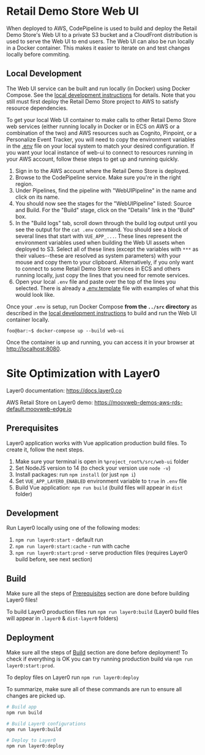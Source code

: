 # Retail Demo Store Web UI

When deployed to AWS, CodePipeline is used to build and deploy the Retail Demo Store's Web UI to a private S3 bucket and a CloudFront distribution is used to serve the Web UI to end users. The Web UI can also be run locally in a Docker container. This makes it easier to iterate on and test changes locally before commiting.

## Local Development

The Web UI service can be built and run locally (in Docker) using Docker Compose. See the [local development instructions](../) for details. Note that you still must first deploy the Retail Demo Store project to AWS to satisfy resource dependencies.

To get your local Web UI container to make calls to other Retail Demo Store web services (either running locally in Docker or in ECS on AWS or a combination of the two) and AWS resources such as Cognito, Pinpoint, or a Personalize Event Tracker, you will need to copy the environment variables in the [.env](./env) file on your local system to match your desired configuration. If you want your local instance of web-ui to connect to resources running in your AWS account, follow these steps to get up and running quickly.

1. Sign in to the AWS account where the Retail Demo Store is deployed.
2. Browse to the CodePipeline service. Make sure you're in the right region.
3. Under Pipelines, find the pipeline with "WebUIPipeline" in the name and click on its name.
4. You should now see the stages for the "WebUIPipeline" listed: Source and Build. For the "Build" stage, click on the "Details" link in the "Build" box.
5. In the "Build logs" tab, scroll down through the build log output until you see the output for the `cat .env` command. You should see a block of several lines that start with `VUE_APP_...`. These lines represent the environment variables used when building the Web UI assets when deployed to S3. Select all of these lines (except the variables with `***` as their values--these are resolved as system parameters) with your mouse and copy them to your clipboard. Alternatively, if you only want to connect to some Retail Demo Store services in ECS and others running locally, just copy the lines that you need for remote services.
6. Open your local `.env` file and paste over the top of the lines you selected. There is already a [.env.template](.env.template) file with examples of what this would look like.

Once your `.env` is setup, run Docker Compose **from the `../src` directory** as described in the [local development instructions](../) to build and run the Web UI container locally.

```console
foo@bar:~$ docker-compose up --build web-ui
```

Once the container is up and running, you can access it in your browser at [http://localhost:8080](http://localhost:8080).

# Site Optimization with Layer0

Layer0 documentation: https://docs.layer0.co

AWS Retail Store on Layer0 demo: https://moovweb-demos-aws-rds-default.moovweb-edge.io

## Prerequisites

Layer0 application works with Vue application production build files.
To create it, follow the next steps.

1. Make sure your terminal is open in `%project_root%/src/web-ui` folder
2. Set NodeJS version to 14 (to check your version use `node -v`)
3. Install packages: run `npm install` (or just `npm i`)
4. Set `VUE_APP_LAYER0_ENABLED` environment variable to `true` in `.env` file
5. Build Vue application: `npm run build` (build files will appear in `dist` folder)

## Development

Run Layer0 locally using one of the following modes:

1. `npm run layer0:start` - default run
2. `npm run layer0:start:cache` - run with cache
3. `npm run layer0:start:prod` - serve production files (requires Layer0 build before, see next section)

## Build

Make sure all the steps of [Prerequisites](#Prerequisites) section are done before building Layer0 files!

To build Layer0 production files run `npm run layer0:build` (Layer0 build files will appear in `.layer0` & `dist-layer0` folders)

## Deployment

Make sure all the steps of [Build](#Build) section are done before deployment!
To check if everything is OK you can try running production build via `npm run layer0:start:prod`.

To deploy files on Layer0 run `npm run layer0:deploy`

To summarize, make sure all of these commands are run to ensure all changes are picked up.

```bash
# Build app
npm run build

# Build Layer0 configurations
npm run layer0:build

# Deploy to Layer0
npm run layer0:deploy
```
